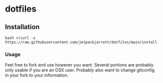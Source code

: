 # dotfiles

## Installation

```
bash <(curl -s https://raw.githubusercontent.com/jetpackjarrett/dotfiles/main/install.sh)
```

### Usage

Feel free to fork and use however you want. Several portions are probably only usable if you are an OSX user. Probably also want to change gitconfig in your fork to your information.
